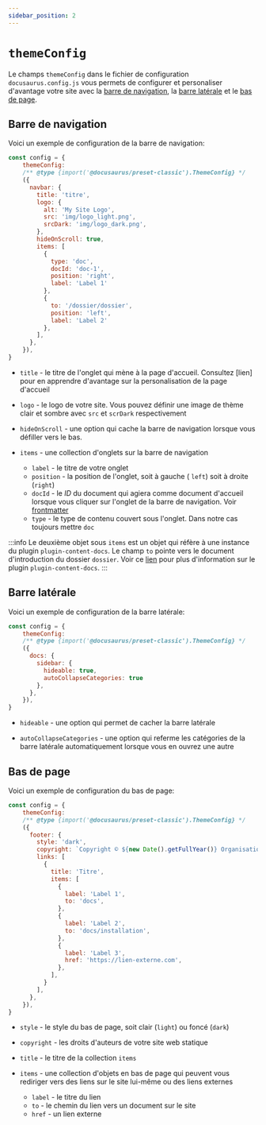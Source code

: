 ```yaml
---
sidebar_position: 2
---
```


# `themeConfig`

Le champs `themeConfig` dans le fichier de configuration `docusaurus.config.js` vous permets de configurer et personaliser d'avantage votre site avec la [barre de navigation](./themeConfig.md#barre-de-navigation), la [barre latérale](./themeConfig.md#barre-latérale) et le [bas de page](./themeConfig.md#bas-de-page). 

## Barre de navigation

Voici un exemple de configuration de la barre de navigation:

```js title="docusaurus.config.js"
const config = {
    themeConfig:
    /** @type {import('@docusaurus/preset-classic').ThemeConfig} */
    ({
      navbar: {
        title: 'titre',
        logo: {
          alt: 'My Site Logo',
          src: 'img/logo_light.png',
          srcDark: 'img/logo_dark.png',
        },
        hideOnScroll: true,
        items: [
          {
            type: 'doc',
            docId: 'doc-1',
            position: 'right',
            label: 'Label 1'
          },
          {
            to: '/dossier/dossier',
            position: 'left',
            label: 'Label 2'
          },
        ],
      },
    }),
}
```

- `title` - le titre de l'onglet qui mène à la page d'accueil. Consultez [lien] pour en apprendre d'avantage sur la personalisation de la page d'accueil

- `logo` - le logo de votre site. Vous pouvez définir une image de thème clair et sombre avec `src` et `scrDark` respectivement

- `hideOnScroll` - une option qui cache la barre de navigation lorsque vous défiller vers le bas.

- `items` - une collection d'onglets sur la barre de navigation
    - `label` - le titre de votre onglet
    - `position` - la position de l'onglet, soit à gauche ( `left`) soit à droite (`right`) 
    - `docId` - le _ID_ du document qui agiera comme document d'accueil lorsque vous cliquer sur l'onglet de la barre de navigation. Voir [frontmatter](../info-doc/fonctions-md/fonctions-md.md#frontmatter)
    - `type` - le type de contenu couvert sous l'onglet. Dans notre cas toujours mettre `doc`

:::info
Le deuxième objet sous `items` est un objet qui réfère à une instance du plugin `plugin-content-docs`. Le champ `to` pointe vers le document d'introduction du dossier `dossier`. Voir ce [lien](../info-doc/docs-plugins.md) pour plus d'information sur le plugin `plugin-content-docs`.
:::


## Barre latérale

Voici un exemple de configuration de la barre latérale:

```js title="docusaurus.config.js"
const config = {
    themeConfig:
    /** @type {import('@docusaurus/preset-classic').ThemeConfig} */
    ({
      docs: {
        sidebar: {
          hideable: true,
          autoCollapseCategories: true
        },
      },
    }),
}
```

- `hideable` - une option qui permet de cacher la barre latérale

- `autoCollapseCategories` - une option qui referme les catégories de la barre latérale automatiquement lorsque vous en ouvrez une autre

## Bas de page

Voici un exemple de configuration du bas de page:

```js title="docusaurus.config.js"
const config = {
    themeConfig:
    /** @type {import('@docusaurus/preset-classic').ThemeConfig} */
    ({
      footer: {
        style: 'dark',
        copyright: `Copyright © ${new Date().getFullYear()} Organisation XYZ`,
        links: [
          {
            title: 'Titre',
            items: [
              {
                label: 'Label 1',
                to: 'docs',
              },
              {
                label: 'Label 2',
                to: 'docs/installation',
              },
              {
                label: 'Label 3',
                href: 'https://lien-externe.com',
              },
            ],
          }
        ],
      },
    }),
}
```

- `style` - le style du bas de page, soit clair (`light`) ou foncé (`dark`)

- `copyright` - les droits d'auteurs de votre site web statique

- `title` - le titre de la collection `items`

- `items` - une collection d'objets en bas de page qui peuvent vous rediriger vers des liens sur le site lui-même ou des liens externes
    - `label` - le titre du lien
    - `to` - le chemin du lien vers un document sur le site
    - `href` - un lien externe
